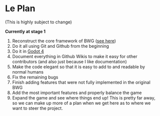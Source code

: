 # Le Plan

(This is highly subject to change)

**Currently at stage 1**

1. Reconstruct the core framework of BWG ([see here](https://github.com/GutterCat42/blobs-with-guns-archive))
2. Do it all using Git and Github from the beginning
3. Do it in [Godot 4](https://github.com/godotengine/godot)
4. Document everything in Github Wikis to make it easy for other contributors (and also just because I like documentation)
5. Make the code elegant so that it is easy to add to and readable by normal humans
6. Fix the remaining bugs
7. Finish adding features that were not fully implemented in the original BWG
8. Add the most important features and properly balance the game
9. Expand the game and see where things end up! This is pretty far away, so we can make up more of a plan when we get here as to where we want to steer the project.
